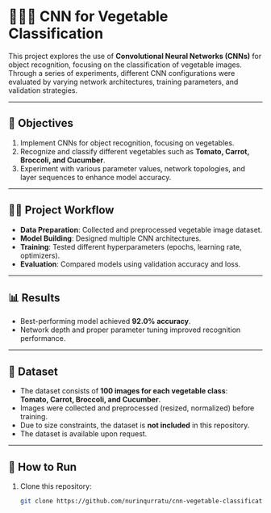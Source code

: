 # 🥦🍅🥕 CNN for Vegetable Classification

This project explores the use of **Convolutional Neural Networks (CNNs)** for object recognition, focusing on the classification of vegetable images.  
Through a series of experiments, different CNN configurations were evaluated by varying network architectures, training parameters, and validation strategies.

---

## 🎯 Objectives
1. Implement CNNs for object recognition, focusing on vegetables.  
2. Recognize and classify different vegetables such as **Tomato, Carrot, Broccoli, and Cucumber**.  
3. Experiment with various parameter values, network topologies, and layer sequences to enhance model accuracy.  

---

## 🧑‍💻 Project Workflow
- **Data Preparation**: Collected and preprocessed vegetable image dataset.  
- **Model Building**: Designed multiple CNN architectures.  
- **Training**: Tested different hyperparameters (epochs, learning rate, optimizers).  
- **Evaluation**: Compared models using validation accuracy and loss.  

---

## 📊 Results
- Best-performing model achieved **92.0% accuracy**.  
- Network depth and proper parameter tuning improved recognition performance.  

---

## 📂 Dataset
- The dataset consists of **100 images for each vegetable class**:  
  **Tomato, Carrot, Broccoli, and Cucumber**.  
- Images were collected and preprocessed (resized, normalized) before training.  
- Due to size constraints, the dataset is **not included** in this repository.  
- The dataset is available upon request.  

---

## 🚀 How to Run
1. Clone this repository:  
   ```bash
   git clone https://github.com/nurinqurratu/cnn-vegetable-classification.git

